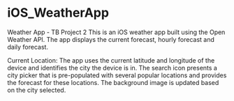 # iOS_WeatherApp

Weather App - TB Project 2
This is an iOS weather app built using the Open Weather API. The app displays the current forecast, hourly forecast and daily forecast.

Current Location: The app uses the current latitude and longitude of the device and identifies the city the device is in. The search icon presents a city picker that is pre-populated with several popular locations and provides the forecast for these locations. The background image is updated based on the city selected.
